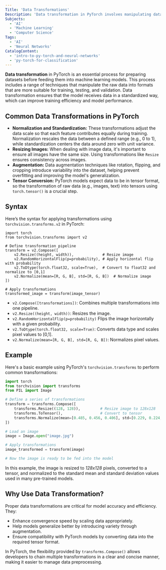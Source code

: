 ```yaml
---
Title: 'Data Transformations'
Description: 'Data transformation in PyTorch involves manipulating datasets into the appropriate format for model training, improving performance and accuracy.'
Subjects:
  - 'AI'
  - 'Machine Learning'
  - 'Computer Science'
Tags:
  - 'AI'
  - 'Neural Networks'
CatalogContent:
  - 'intro-to-py-torch-and-neural-networks'
  - 'py-torch-for-classification'
---
```


**Data transformation** in PyTorch is an essential process for preparing datasets before feeding them into machine learning models. This process includes a range of techniques that manipulate the raw data into formats that are more suitable for training, testing, and validation. Data transformation ensures that the model receives data in a standardized way, which can improve training efficiency and model performance.

## Common Data Transformations in PyTorch

- **Normalization and Standardization:** These transformations adjust the data scale so that each feature contributes equally during training. Normalization rescales the data between a defined range (e.g., 0 to 1), while standardization centers the data around zero with unit variance.
- **Resizing Images:** When dealing with image data, it's important to ensure all images have the same size. Using transformations like `Resize` ensures consistency across images.
- **Augmentation:** Data augmentation techniques like rotation, flipping, and cropping introduce variability into the dataset, helping prevent overfitting and improving the model's generalization.
- **Tensor Conversion:** PyTorch models expect data to be in tensor format, so the transformation of raw data (e.g., images, text) into tensors using `torch.tensor()` is a crucial step.

## Syntax

Here’s the syntax for applying transformations using `torchvision.transforms.v2` in PyTorch:

```pseudo
import torch
from torchvision.transforms import v2

# Define transformation pipeline
transform = v2.Compose([
    v2.Resize((height, width)),             # Resize image
    v2.RandomHorizontalFlip(p=probability), # Apply horizontal flip with probability
    v2.ToDtype(torch.float32, scale=True),  # Convert to float32 and normalize to [0,1]
    v2.Normalize(mean=[R, G, B], std=[R, G, B])  # Normalize image
])

# Apply transformations
transformed_image = transform(image_tensor)
```

- `v2.Compose([transformations])`: Combines multiple transformations into one pipeline.
- `v2.Resize((height, width))`: Resizes the image.
- `v2.RandomHorizontalFlip(p=probability)` Flips the image horizontally with a given probability.
- `v2.ToDtype(torch.float32, scale=True)`: Converts data type and scales pixel values to [0,1].
- `v2.Normalize(mean=[R, G, B], std=[R, G, B])`: Normalizes pixel values.

## Example

Here's a basic example using PyTorch's `torchvision.transforms` to perform common transformations:

```py
import torch
from torchvision import transforms
from PIL import Image

# Define a series of transformations
transform = transforms.Compose([
    transforms.Resize((128, 128)),         # Resize image to 128x128
    transforms.ToTensor(),                 # Convert to tensor
    transforms.Normalize(mean=[0.485, 0.456, 0.406], std=[0.229, 0.224, 0.225])  # Normalize
])

# Load an image
image = Image.open("image.jpg")

# Apply transformations
image_transformed = transform(image)

# Now the image is ready to be fed into the model
```

In this example, the image is resized to _128x128_ pixels, converted to a tensor, and normalized to the standard mean and standard deviation values used in many pre-trained models.

## Why Use Data Transformation?

Proper data transformations are critical for model accuracy and efficiency. They:

- Enhance convergence speed by scaling data appropriately.
- Help models generalize better by introducing variety through augmentation.
- Ensure compatibility with PyTorch models by converting data into the required tensor format.

In PyTorch, the flexibility provided by `transforms.Compose()` allows developers to chain multiple transformations in a clear and concise manner, making it easier to manage data preprocessing.
